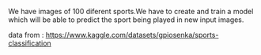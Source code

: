 We have images of 100 diferent sports.We have to create and train a model which will be able to predict the sport being played in new input images.

data from : https://www.kaggle.com/datasets/gpiosenka/sports-classification
